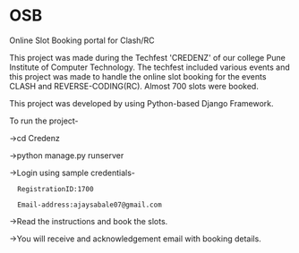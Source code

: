 # OSB
Online Slot Booking portal for Clash/RC

This project was made during the Techfest 'CREDENZ' of our college Pune Institute of Computer Technology. The techfest included 
various events and this project was made to handle the online slot booking for the events CLASH and REVERSE-CODING(RC). Almost 700 slots 
were booked. 

This project was developed by using Python-based Django Framework.

To run the project-

  ->cd Credenz
  
  ->python manage.py runserver
  
  ->Login using sample credentials-
      
      RegistrationID:1700
      
      Email-address:ajaysabale07@gmail.com
  
  ->Read the instructions and book the slots.
  
  ->You will receive and acknowledgement email with booking details.
  
      
